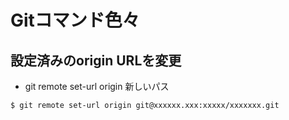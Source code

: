 # Gitコマンド色々

## 設定済みのorigin URLを変更
 - git remote set-url origin 新しいパス

```bash
$ git remote set-url origin git@xxxxxx.xxx:xxxxx/xxxxxxx.git
```
